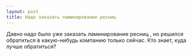 ```yaml
---
layout: post 
title: Надо заказать ламинирование ресниц  
--- 
```

Давно надо было уже заказать ламинирование ресниц , но решился обратиться в какую-нибудь компанию только сейчас. Кто знает, куда лучше обратиться?